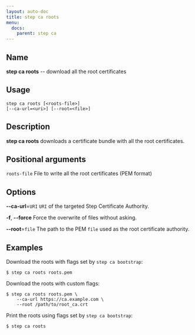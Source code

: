 ```yaml
---
layout: auto-doc
title: step ca roots
menu:
  docs:
    parent: step ca
---
```


## Name
**step ca roots** -- download all the root certificates

## Usage

```raw
step ca roots [<roots-file>]
[--ca-url=<uri>] [--root=<file>]
```

## Description

**step ca roots** downloads a certificate bundle with all the root
certificates.

## Positional arguments

`roots-file`
File to write all the root certificates (PEM format)

## Options


**--ca-url**=`URI`
`URI` of the targeted Step Certificate Authority.

**-f**, **--force**
Force the overwrite of files without asking.

**--root**=`file`
The path to the PEM `file` used as the root certificate authority.

## Examples

Download the roots with flags set by `step ca bootstrap`:
```shell
$ step ca roots roots.pem
```

Download the roots with custom flags:
```shell
$ step ca roots roots.pem \
    --ca-url https://ca.example.com \
    --root /path/to/root_ca.crt
```

Print the roots using flags set by `step ca bootstrap`:
```shell
$ step ca roots
```

